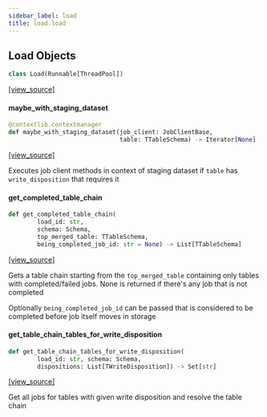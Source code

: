 ```yaml
---
sidebar_label: load
title: load.load
---
```


## Load Objects

```python
class Load(Runnable[ThreadPool])
```

[[view_source]](https://github.com/dlt-hub/dlt/blob/30d0f64fb2cdbacc2e88fdb304371650f417e1f0/dlt/load/load.py#L32)

#### maybe\_with\_staging\_dataset

```python
@contextlib.contextmanager
def maybe_with_staging_dataset(job_client: JobClientBase,
                               table: TTableSchema) -> Iterator[None]
```

[[view_source]](https://github.com/dlt-hub/dlt/blob/30d0f64fb2cdbacc2e88fdb304371650f417e1f0/dlt/load/load.py#L95)

Executes job client methods in context of staging dataset if `table` has `write_disposition` that requires it

#### get\_completed\_table\_chain

```python
def get_completed_table_chain(
        load_id: str,
        schema: Schema,
        top_merged_table: TTableSchema,
        being_completed_job_id: str = None) -> List[TTableSchema]
```

[[view_source]](https://github.com/dlt-hub/dlt/blob/30d0f64fb2cdbacc2e88fdb304371650f417e1f0/dlt/load/load.py#L184)

Gets a table chain starting from the `top_merged_table` containing only tables with completed/failed jobs. None is returned if there's any job that is not completed

Optionally `being_completed_job_id` can be passed that is considered to be completed before job itself moves in storage

#### get\_table\_chain\_tables\_for\_write\_disposition

```python
def get_table_chain_tables_for_write_disposition(
        load_id: str, schema: Schema,
        dispositions: List[TWriteDisposition]) -> Set[str]
```

[[view_source]](https://github.com/dlt-hub/dlt/blob/30d0f64fb2cdbacc2e88fdb304371650f417e1f0/dlt/load/load.py#L281)

Get all jobs for tables with given write disposition and resolve the table chain

